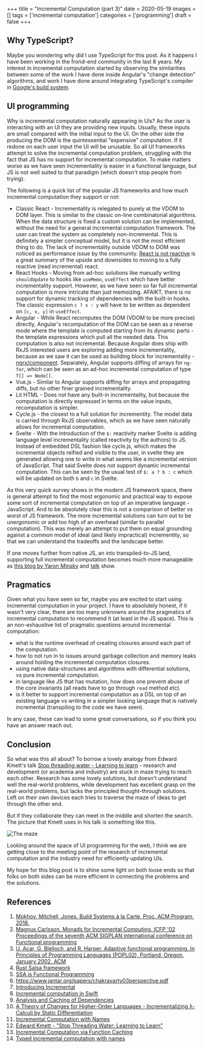 +++
title = "Incremental Computation (part 3)"
date = 2020-05-19
images = []
tags = ['incremental computation']
categories = ['programming']
draft = false
+++

## Why TypeScript?

Maybe you wondering why did I use TypeScript for this post. As it happens I
have been working in the frond-end community in the last 8 years. My interest
in incremental computation started by observing the similarities between some
of the work I have done inside Angular's "change detection" algorithms, and
work I have done around integrating TypeScript's compiler in [Google's build
system](https://bazel.build/).

## UI programming 

Why is incremental computation naturally appearing in UIs? As the user is
interacting with an UI they are providing new inputs. Usually, these inputs are
small compared with the initial input to the UI. On the other side the
producing the DOM is the quintessential "expensive" computation. If it redone
on each user input the UI will be unusable. So all UI frameworks attempt to
solve the incremental computation problem, struggling with the fact that JS has
no support for incremental computation. To make matters worse as we have seen
incrementality is easier in a functional language, but JS is not well suited to
that paradigm (which doesn't stop people from trying).

The following is a quick list of the popular JS frameworks and how much
incremental computation they support or not:

- Classic React - Incrementality is relegated to purely at the VDOM to DOM
  layer. This is similar to the classic on-line combinatorial algorithms. When
  the data structure is fixed a custom solution can be implemented, without the
  need for a general incremental computation framework. The user can treat the
  system as completely non-incremental. This is definitely a simpler conceptual
  model, but it is not the most efficient thing to do. The lack of
  incrementality outside VDOM to DOM was noticed as performance issue by the
  community. [React is not
  reactive](https://gist.github.com/sw-yx/9bf1fad03185613a4c19ef5352d90a09) is
  a great summary of the upside and downsides to moving to a fully reactive
  (read incremental) react.
- React Hooks - Moving from ad-hoc solutions like manually writing
  `shouldUpdate` to hooks like `useMemo`, `useEffect` which have better
  incrementality support.  However, as we have seen so far full incremental
  computation is more intricate than just memoizing. AFAIKT, there is no
  support for dynamic tracking of dependencies with the built-in hooks. The
  classic expression `c ? x : y` will have to be written as dependent on `[c,
  x, y]` in `useEffect`. 
- Angular - While React recomputes the DOM (VDOM to be more precise) directly,
  Angular's recomputation of the DOM can be seen as a reverse mode where the
  template is computed starting from its dynamic parts - the template
  expressions which pull all the needed data. This computation is also not
  incremental. Because Angular does ship with RxJS interested users are
  exploring adding more incrementality, because as we saw it can be used as
  building block for incrementality -
  [ngrx/component](https://ngrx.io/guide/component).  Separately, Angular
  supports diffing of arrays for `ng-for`, which can be seen as an ad-hoc
  incremental computation of type `T[] => Node[]`.
- Vue.js - Similar to Angular supports diffing for arrays and propagating
  diffs, but no other finer grained incrementality. 
- Lit HTML - Does not have any built-in incrementality, but because the
  computation is directly expressed in terms on the value inputs, recomputation
  is simpler.
- Cycle.js - the closest to a full solution for incrementity. The model data is
  carried through RxJS observables, which as we have seen naturally allows for
  incremental computation.
- Svelte - With the introduction of the `$:` reactivity marker Svelte is adding
  language level incrementality (called reactivity by the authors) to JS.
  Instead of embedded DSL fashion like cycle.js, which makes the incremental
  objects reified and visible to the user, in svelte they are generated allowing
  one to write in what seems like a incremental version of JavaScript. That
  said Svelte does not support dynamic incremental computation. This can
  be seen by the usual test of `$: a ? b : c` which will be updated on both
  `b` and `c` in Svelte.

As this very quick survey shows in the modern JS framework space, there is
general attempt to find the most ergonomic and practical way to expose some
sort of incremental computation on top of an imperative language - JavaScript.
And to be absolutely clear this is not a comparison of better vs worst of JS
framework. The more incremental solutions can turn out to be unergonomic or add
too high of an overhead (similar to parallel computation). This was merely an
attempt to put them on equal grounding against a common model of ideal (and
likely impractical) incrementity, so that we can understand the tradeoffs and
the landscape better.

If one moves further from native JS, an into transpiled-to-JS land, supporting
full incremental computation becomes much more manageable as [this blog by
Yaron
Minsky]([https://blog.janestreet.com/self-adjusting-dom-and-diffable-data/) and
[talk](https://www.youtube.com/watch?v=R3xX37RGJKE) show.

## Pragmatics

Given what you have seen so far, maybe you are excited to start using
incremental computation in your project. I have to absolutely honest, if it
wasn't very clear, there are too many unknowns around the pragmatics of
incremental computation to recommend it (at least in the JS space). This is
an non-exhaustive list of pragmatic questions around incremental computation:

- what is the runtime overhead of creating closures around each part of the
  computation. 
- how to not run in to issues around garbage collection and memory leaks around
  holding the incremental computation closures.
- using native data-structures and algorithms with differential solutions, vs
  pure incremental computation.
- in language like JS that has mutation, how does one prevent abuse of the 
  core invariants (all reads have to go through `read` method etc).
- is it better to support incremental computation as a DSL on top of an
  existing language vs writing in a simpler looking language that is natively
  incremental (transpiling to the code we have seen). 

In any case, these can lead to some great conversations, so if you think you
have an answer reach out.

## Conclusion

So what was this all about? To borrow a lovely analogy from Edward Kmett's talk
[Stop threading water - Learning to
learn](https://www.youtube.com/watch?v=j0XmixCsWjs) - research and development
(or academia and industry) are stuck in maze trying to reach each other.
Research has some lovely solutions, but doesn't understand well the real-world
problems, while development has excellent grasp on the real-world problems,
but lacks the principled thought-through solutions. Left on their own devices
each tries to traverse the maze of ideas to get through the other end.

But if they collaborate they can meet in the middle and shorten the search.
The picture that Kmett uses in his talk is something like this.

![The maze](/maze.png)

Looking around the space of UI programming for the web, I think we are getting
close to the meeting point of the research of incremental computation and the
industry need for efficiently updating UIs. 

My hope for this blog post is to shine some light on both loose ends so that
folks on both sides can be more efficient in connecting the problems and the
solutions.

## References

1. [Mokhov, Mitchell, Jones, Build Systems à la Carte, Proc. ACM Program, 2018.](https://www.microsoft.com/en-us/research/uploads/prod/2018/03/build-systems.pdf)
1. [Magnus Carlsson. Monads for Incremental Computing. ICFP '02 Proceedings of the seventh ACM SIGPLAN international conference on Functional programming](https://dl.acm.org/doi/abs/10.1145/581478.581482)
1. [U. Acar, G. Blelloch, and R. Harper. Adaptive functional programming. In Principles of Programming Languages (POPL02), Portland, Oregon, January 2002. ACM](https://www.cs.cmu.edu/~guyb/papers/popl02.pdf)
1. [Rust Salsa framework](https://crates.io/crates/salsa)
1. [SSA is Functional Programming](https://www.cs.princeton.edu/~appel/papers/ssafun.pdf)
1. https://www.jantar.org/papers/chakravarty03perspective.pdf
1. [Introducing Incremental](https://blog.janestreet.com/introducing-incremental/)
1. [Incremental computation in Swift](https://github.com/chriseidhof/incremental-simplified)
1. [Analysis and Caching of Dependencies](http://citeseerx.ist.psu.edu/viewdoc/download?doi=10.1.1.32.1230&rep=rep1&type=pdf)
1. [A Theory of Changes for Higher-Order Languages - Incrementalizing λ-Calculi by Static Differentiation](https://arxiv.org/abs/1312.0658) 
1. [Incremental Computation with Names](https://arxiv.org/pdf/1503.07792.pdf)
1. [Edward Kmett - "Stop Threading Water: Learning to Learn"](https://www.youtube.com/watch?v=j0XmixCsWjs)
1. [Incremental Computation via Function Caching](https://dl.acm.org/doi/pdf/10.1145/75277.75305?download=true)
1. [Typed incremental computation with names](https://arxiv.org/pdf/1808.07826.pdf)
